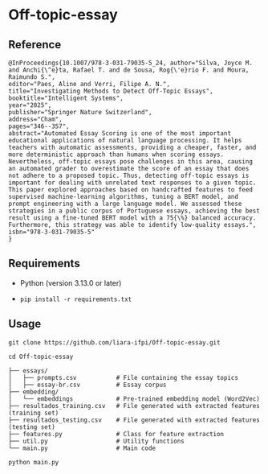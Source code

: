 # Off-topic-essay

## Reference

```
@InProceedings{10.1007/978-3-031-79035-5_24, author="Silva, Joyce M. and Anchi{\^e}ta, Rafael T. and de Sousa, Rog{\'e}rio F. and Moura, Raimundo S.",
editor="Paes, Aline and Verri, Filipe A. N.",
title="Investigating Methods to Detect Off-Topic Essays",
booktitle="Intelligent Systems",
year="2025",
publisher="Springer Nature Switzerland",
address="Cham",
pages="346--357",
abstract="Automated Essay Scoring is one of the most important educational applications of natural language processing. It helps teachers with automatic assessments, providing a cheaper, faster, and more deterministic approach than humans when scoring essays. Nevertheless, off-topic essays pose challenges in this area, causing an automated grader to overestimate the score of an essay that does not adhere to a proposed topic. Thus, detecting off-topic essays is important for dealing with unrelated text responses to a given topic. This paper explored approaches based on handcrafted features to feed supervised machine-learning algorithms, tuning a BERT model, and prompt engineering with a large language model. We assessed these strategies in a public corpus of Portuguese essays, achieving the best result using a fine-tuned BERT model with a 75{\%} balanced accuracy. Furthermore, this strategy was able to identify low-quality essays.",
isbn="978-3-031-79035-5"
}
```

## Requirements

* Python (version 3.13.0 or later)
* ```
  pip install -r requirements.txt
  ```

## Usage

```
git clone https://github.com/liara-ifpi/Off-topic-essay.git
```

```
cd Off-topic-essay
```

```
├── essays/
│   ├── prompts.csv           # File containing the essay topics
│   ├── essay-br.csv          # Essay corpus
├── embedding/
│   └── embeddings            # Pre-trained embedding model (Word2Vec)
├── resultados_training.csv   # File generated with extracted features (training set)
├── resultados_testing.csv    # File generated with extracted features (testing set)
├── features.py               # Class for feature extraction
├── util.py                   # Utility functions
└── main.py                   # Main code
```

```
python main.py
```
